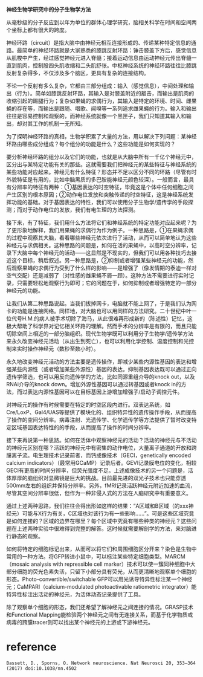 **神经生物学研究中的分子生物学方法**

从毫秒级的分子反应到以年为单位的群体心理学研究，脑相关科学在时间和空间两个坐标上都有很大的跨度。  

神经环路（circuit）是指大脑中由神经元相互连接形成的、传递某种特定信息的通路。最简单的神经环路就是大家熟悉的膝跳反射环路：锤击膝盖下方后，感觉信息从肌梭中产生，经过感觉神经元进入脊髓；接着运动信息由运动神经元传出脊髓一直到肌肉，控制股四头肌收缩和二头肌舒张。中枢神经系统的神经环路往往比膝跳反射复杂得多，不仅涉及多个脑区，更具有复杂的连接结构。  

不论一个反射有多么复杂，它都由三部分组成：输入（感觉信息），中间处理和输出（行为）。简单如膝跳反射环路，其输入是对膝盖附近的敲击，而输出是肌肉的收缩引起的踢腿行为；复杂如果蝇的求偶行为，其输入是特定的环境、时间、雌果蝇的存在等，而输出是跟随、唱歌、闻嗅等一系列追求雌果蝇的行为。输入和输出往往是容易控制和观察的，而神经系统就像一个黑匣子，我们只知道其输入和输出，却对其工作的机制一无所知。  

为了探明神经环路的真相，生物学积累了大量的方法，用以解决下列问题：某神经环路由哪些成分组成？每个组分的功能是什么？这些功能是如何实现的？  

要分析神经环路的组分以及它们的功能，也就是从大脑中所有一千亿个神经元中，区分出与某特定功能有关的那些。这就需要我们把神经元的某些特征与神经系统的某些功能对应起来。神经元有什么特征？形态并不足以区分不同的环路（尽管有时外貌特征是有用的，比如中脑黑质的多巴胺能神经元颜色较深）。一般而言，最具有分辨率的特征有两种：①基因表达的时空特征，毕竟这是个体中任何细胞之间产生区别的根本原因；②动作电位发放和突触传递的时空特征，这是神经系统发挥功能的基础。对于基因表达的特性，我们可以使用分子生物学/遗传学的手段探测；而对于动作电位的发放，我们有电生理的方法探测。  

接下来，有了特征，我们用什么方法将它们和神经系统的特定功能对应起来呢？为了更形象地解释，我们用果蝇的求偶行为作为例子。一种思路是，①在果蝇求偶的过程中观察其大脑，看看哪些神经元依次进行了活动，从而可以简单地认为这些神经元与求偶相关。这种思路的问题是，如何在活的果蝇中，以高时空分辨率，记录下大脑中每个神经元的活动——这显然是不现实的，但我们可以用各种技巧去接近这个目标，稍后叙述。另一种思路是，②抑制或者增强某些神经元的功能，然后观察果蝇的求偶行为受到了什么样的影响——是增强了（像发情期的泰迪一样对空气交配）还是减弱了（对性感的雌果蝇不屑一顾）。这种方法不需要进行实时记录，只需要轻松地观察行为即可；它的问题在于，如何抑制或者增强特定的一部分神经元的功能。  

让我们从第二种思路说起。当我们拔掉网卡，电脑就不能上网了，于是我们认为网卡的功能是连接网络。同样地，对大脑也可以用同样的方法研究。二十世纪中叶一位代号H.M.的病人被手术切除了海马，从此很难再形成新的（陈述性）记忆，这极大帮助了科学界对记忆相关环路的理解。然而手术的分辨率是有限的，而且只能切除空间上相近的一部分脑组织。现代生物学既可以利用分子生物学/遗传学方法来永久改变神经元活动（从出生到死亡），也可以利用化学控制、温度控制和光控制来实时操作神经元（数秒至数小时）。  

永久地改变神经元活动的方法主要是遗传操作，即减少某些内源性基因的表达和增强某些内源性（或者增加某些外源性）基因的表达。抑制基因表达既可以通过正向遗传学筛选，也可以用反向遗传学的方法，比如同源重组介导的knock out，以及RNAi介导的knock down。增加外源性基因可以通过转基因或者knock in的方法，而过表达内源性基因可以在目标基因上游增加增强子/启动子调控元件。  

对神经元的操作有时候需要在特定的时空区段内进行。双表达系统，如Cre/LoxP、Gal4/UAS等提供了模块化的、组织特异性的遗传操作手段，从而提高了操作的空间分辨率。病毒注射、光遗传学、化学遗传学等方法提供了暂时改变特定区域基因表达特性的的手段，从而提高了操作的时间分辨率。  

接下来再说第一种思路。如何在活体中观察神经元的活动？活动的神经元与不活动的神经元区别在哪？活跃的神经元中有密集的动作电位，大量离子通道的开放和跨膜离子流。电生理技术记录前者，而钙成像技术（GECI，genetically encoded calcium indicators）（最常用GCaMP）记录后者。GEVI记录膜电位的变化，相较GECI有更高的时间分辨率，但荧光强度不足。上述成像技术的另一个问题是，活体厚厚的脑组织对显微镜是巨大的挑战。目前最先进的双光子技术也只能穿透500mm左右的组织并保持分辨率。另外，fMRI记录活跃神经元附近加速的血流，尽管其空间分辨率很低，但作为一种非侵入式的方法在人脑研究中有重要意义。  

通过上述两种思路，我们往往会得出形如这样的结果：“A区域和B区域（的xxx神经元）可能与X行为有关，C区域也对该行为有一些影响……”。可是这些区域究竟是如何连接的？区域的边界在哪里？每个区域中究竟有哪些种类的神经元？这些问题在上述两种实验中很难得到完整的解答。这时候就需要解剖学的方法，来对脑进行静态的观察。  

如何将特定的细胞标记出来，从而可以将它们和周围细胞区分开来？染色是生物中常用的一种方法。将GFP转进小鼠中，可以标注某些特定细胞类型。MARCM（mosaic analysis with repressible cell marker）技术可以使一簇同种细胞中大部分细胞的荧光色素失活，只留下小部分具有荧光，从而更清晰地观察单个细胞的形态。Photo-convertible/switchable GFP可以用光诱导特异性标注某一个神经元；CaMPARI（calcium-modulated photoactivable ratiometric integrator）能特异性标注出活动的神经元，为活体动态记录提供了工具。  

除了观察单个细胞的形态，我们还希望了解神经元之间连接的情况。GRASP技术和Functional Mapping能检验两个神经元之间有无连接关系，而基于化学物质或病毒的跨膜tracer则可以找出某个神经元的上游或下游神经元。  

# reference 
	Bassett, D., Sporns, O. Network neuroscience. Nat Neurosci 20, 353–364 (2017) doi:10.1038/nn.4502  
